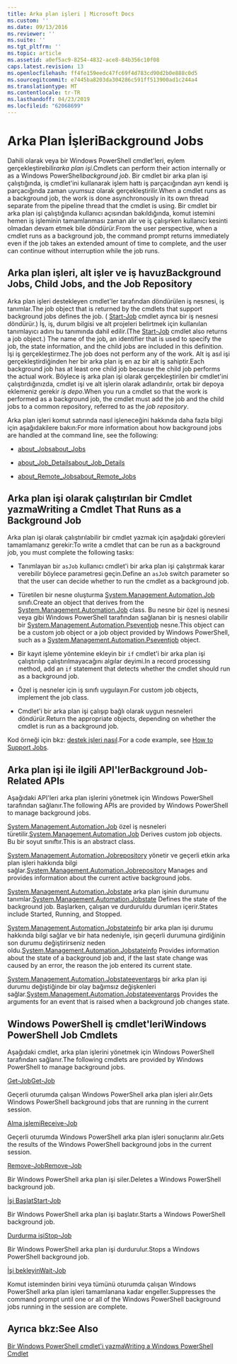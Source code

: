 ```yaml
---
title: Arka plan işleri | Microsoft Docs
ms.custom: ''
ms.date: 09/13/2016
ms.reviewer: ''
ms.suite: ''
ms.tgt_pltfrm: ''
ms.topic: article
ms.assetid: a0ef5ac9-8254-4832-ace8-84b356c10f08
caps.latest.revision: 13
ms.openlocfilehash: ff4fe159eedc47fc69f4d783cd90d2b0e888c0d5
ms.sourcegitcommit: e7445ba8203da304286c591ff513900ad1c244a4
ms.translationtype: MT
ms.contentlocale: tr-TR
ms.lasthandoff: 04/23/2019
ms.locfileid: "62068699"
---
```

# <a name="background-jobs"></a><span data-ttu-id="0b4aa-102">Arka Plan İşleri</span><span class="sxs-lookup"><span data-stu-id="0b4aa-102">Background Jobs</span></span>

<span data-ttu-id="0b4aa-103">Dahili olarak veya bir Windows PowerShell cmdlet'leri, eylem gerçekleştirebilir*arka plan işi*.</span><span class="sxs-lookup"><span data-stu-id="0b4aa-103">Cmdlets can perform their action internally or as a Windows PowerShell*background job*.</span></span> <span data-ttu-id="0b4aa-104">Bir cmdlet bir arka plan işi çalıştığında, iş cmdlet'ini kullanarak işlem hattı iş parçacığından ayrı kendi iş parçacığında zaman uyumsuz olarak gerçekleştirilir.</span><span class="sxs-lookup"><span data-stu-id="0b4aa-104">When a cmdlet runs as a background job, the work is done asynchronously in its own thread separate from the pipeline thread that the cmdlet is using.</span></span> <span data-ttu-id="0b4aa-105">Bir cmdlet bir arka plan işi çalıştığında kullanıcı açısından bakıldığında, komut istemini hemen iş işleminin tamamlanması zaman alır ve iş çalışırken kullanıcı kesinti olmadan devam etmek bile döndürür.</span><span class="sxs-lookup"><span data-stu-id="0b4aa-105">From the user perspective, when a cmdlet runs as a background job, the command prompt returns immediately even if the job takes an extended amount of time to complete, and the user can continue without interruption while the job runs.</span></span>

## <a name="background-jobs-child-jobs-and-the-job-repository"></a><span data-ttu-id="0b4aa-106">Arka plan işleri, alt işler ve iş havuz</span><span class="sxs-lookup"><span data-stu-id="0b4aa-106">Background Jobs, Child Jobs, and the Job Repository</span></span>

<span data-ttu-id="0b4aa-107">Arka plan işleri destekleyen cmdlet'ler tarafından döndürülen iş nesnesi, iş tanımlar.</span><span class="sxs-lookup"><span data-stu-id="0b4aa-107">The job object that is returned by the cmdlets that support background jobs defines the job.</span></span> <span data-ttu-id="0b4aa-108">( [Start-Job](/powershell/module/Microsoft.PowerShell.Core/Start-Job) cmdlet ayrıca bir iş nesnesi döndürür.) İş, iş, durum bilgisi ve alt projeleri belirtmek için kullanılan tanımlayıcı adını bu tanımında dahil edilir.</span><span class="sxs-lookup"><span data-stu-id="0b4aa-108">(The [Start-Job](/powershell/module/Microsoft.PowerShell.Core/Start-Job) cmdlet also returns a job object.) The name of the job, an identifier that is used to specify the job, the state information, and the child jobs are included in this definition.</span></span> <span data-ttu-id="0b4aa-109">İşi iş gerçekleştirmez.</span><span class="sxs-lookup"><span data-stu-id="0b4aa-109">The job does not perform any of the work.</span></span> <span data-ttu-id="0b4aa-110">Alt iş asıl işi gerçekleştirdiğinden her bir arka plan iş en az bir alt iş sahiptir.</span><span class="sxs-lookup"><span data-stu-id="0b4aa-110">Each background job has at least one child job because the child job performs the actual work.</span></span> <span data-ttu-id="0b4aa-111">Böylece iş arka plan işi olarak gerçekleştirilen bir cmdlet'ini çalıştırdığınızda, cmdlet işi ve alt işlerin olarak adlandırılır, ortak bir depoya eklemeniz gerekir *iş depo*.</span><span class="sxs-lookup"><span data-stu-id="0b4aa-111">When you run a cmdlet so that the work is performed as a background job, the cmdlet must add the job and the child jobs to a common repository, referred to as the *job repository*.</span></span>

<span data-ttu-id="0b4aa-112">Arka plan işleri komut satırında nasıl işleneceğini hakkında daha fazla bilgi için aşağıdakilere bakın:</span><span class="sxs-lookup"><span data-stu-id="0b4aa-112">For more information about how background jobs are handled at the command line, see the following:</span></span>

- [<span data-ttu-id="0b4aa-113">about_Jobs</span><span class="sxs-lookup"><span data-stu-id="0b4aa-113">about_Jobs</span></span>](/powershell/module/microsoft.powershell.core/about/about_jobs)

- [<span data-ttu-id="0b4aa-114">about_Job_Details</span><span class="sxs-lookup"><span data-stu-id="0b4aa-114">about_Job_Details</span></span>](/powershell/module/microsoft.powershell.core/about/about_job_details)

- [<span data-ttu-id="0b4aa-115">about_Remote_Jobs</span><span class="sxs-lookup"><span data-stu-id="0b4aa-115">about_Remote_Jobs</span></span>](/powershell/module/microsoft.powershell.core/about/about_remote_jobs)

## <a name="writing-a-cmdlet-that-runs-as-a-background-job"></a><span data-ttu-id="0b4aa-116">Arka plan işi olarak çalıştırılan bir Cmdlet yazma</span><span class="sxs-lookup"><span data-stu-id="0b4aa-116">Writing a Cmdlet That Runs as a Background Job</span></span>

<span data-ttu-id="0b4aa-117">Arka plan işi olarak çalıştırılabilir bir cmdlet yazmak için aşağıdaki görevleri tamamlamanız gerekir:</span><span class="sxs-lookup"><span data-stu-id="0b4aa-117">To write a cmdlet that can be run as a background job, you must complete the following tasks:</span></span>

- <span data-ttu-id="0b4aa-118">Tanımlayan bir `asJob` kullanıcı cmdlet'i bir arka plan işi çalıştırmak karar verebilir böylece parametresi geçin.</span><span class="sxs-lookup"><span data-stu-id="0b4aa-118">Define an `asJob` switch parameter so that the user can decide whether to run the cmdlet as a background job.</span></span>

- <span data-ttu-id="0b4aa-119">Türetilen bir nesne oluşturma [System.Management.Automation.Job](/dotnet/api/System.Management.Automation.Job) sınıfı.</span><span class="sxs-lookup"><span data-stu-id="0b4aa-119">Create an object that derives from the [System.Management.Automation.Job](/dotnet/api/System.Management.Automation.Job) class.</span></span> <span data-ttu-id="0b4aa-120">Bu nesne bir özel iş nesnesi veya gibi Windows PowerShell tarafından sağlanan bir iş nesnesi olabilir bir [System.Management.Automation.Pseventjob](/dotnet/api/System.Management.Automation.PSEventJob) nesne.</span><span class="sxs-lookup"><span data-stu-id="0b4aa-120">This object can be a custom job object or a job object provided by Windows PowerShell, such as a [System.Management.Automation.Pseventjob](/dotnet/api/System.Management.Automation.PSEventJob) object.</span></span>

- <span data-ttu-id="0b4aa-121">Bir kayıt işleme yöntemine ekleyin bir `if` cmdlet'i bir arka plan işi çalıştırılıp çalıştırılmayacağını algılar deyimi.</span><span class="sxs-lookup"><span data-stu-id="0b4aa-121">In a record processing method, add an `if` statement that detects whether the cmdlet should run as a background job.</span></span>

- <span data-ttu-id="0b4aa-122">Özel iş nesneler için iş sınıfı uygulayın.</span><span class="sxs-lookup"><span data-stu-id="0b4aa-122">For custom job objects, implement the job class.</span></span>

- <span data-ttu-id="0b4aa-123">Cmdlet'i bir arka plan işi çalışıp bağlı olarak uygun nesneleri döndürür.</span><span class="sxs-lookup"><span data-stu-id="0b4aa-123">Return the appropriate objects, depending on whether the cmdlet is run as a background job.</span></span>

<span data-ttu-id="0b4aa-124">Kod örneği için bkz: [destek işleri nasıl](./how-to-support-jobs.md).</span><span class="sxs-lookup"><span data-stu-id="0b4aa-124">For a code example, see [How to Support Jobs](./how-to-support-jobs.md).</span></span>

## <a name="background-job-related-apis"></a><span data-ttu-id="0b4aa-125">Arka plan işi ile ilgili API'ler</span><span class="sxs-lookup"><span data-stu-id="0b4aa-125">Background Job-Related APIs</span></span>

<span data-ttu-id="0b4aa-126">Aşağıdaki API'leri arka plan işlerini yönetmek için Windows PowerShell tarafından sağlanır.</span><span class="sxs-lookup"><span data-stu-id="0b4aa-126">The following APIs are provided by Windows PowerShell to manage background jobs.</span></span>

<span data-ttu-id="0b4aa-127">[System.Management.Automation.Job](/dotnet/api/System.Management.Automation.Job) özel iş nesneleri türetilir.</span><span class="sxs-lookup"><span data-stu-id="0b4aa-127">[System.Management.Automation.Job](/dotnet/api/System.Management.Automation.Job) Derives custom job objects.</span></span> <span data-ttu-id="0b4aa-128">Bu bir soyut sınıftır.</span><span class="sxs-lookup"><span data-stu-id="0b4aa-128">This is an abstract class.</span></span>

<span data-ttu-id="0b4aa-129">[System.Management.Automation.Jobrepository](/dotnet/api/System.Management.Automation.JobRepository) yönetir ve geçerli etkin arka plan işleri hakkında bilgi sağlar.</span><span class="sxs-lookup"><span data-stu-id="0b4aa-129">[System.Management.Automation.Jobrepository](/dotnet/api/System.Management.Automation.JobRepository) Manages and provides information about the current active background jobs.</span></span>

<span data-ttu-id="0b4aa-130">[System.Management.Automation.Jobstate](/dotnet/api/System.Management.Automation.JobState) arka plan işinin durumunu tanımlar.</span><span class="sxs-lookup"><span data-stu-id="0b4aa-130">[System.Management.Automation.Jobstate](/dotnet/api/System.Management.Automation.JobState) Defines the state of the background job.</span></span> <span data-ttu-id="0b4aa-131">Başlarken, çalışan ve durduruldu durumları içerir.</span><span class="sxs-lookup"><span data-stu-id="0b4aa-131">States include Started, Running, and Stopped.</span></span>

<span data-ttu-id="0b4aa-132">[System.Management.Automation.Jobstateinfo](/dotnet/api/System.Management.Automation.JobStateInfo) bir arka plan işi durumu hakkında bilgi sağlar ve bir hata nedeniyle, işin geçerli durumuna girdiğinin son durumu değiştirirseniz neden oldu.</span><span class="sxs-lookup"><span data-stu-id="0b4aa-132">[System.Management.Automation.Jobstateinfo](/dotnet/api/System.Management.Automation.JobStateInfo) Provides information about the state of a background job and, if the last state change was caused by an error, the reason the job entered its current state.</span></span>

<span data-ttu-id="0b4aa-133">[System.Management.Automation.Jobstateeventargs](/dotnet/api/System.Management.Automation.JobStateEventArgs) bir arka plan işi durumu değiştiğinde bir olay bağımsız değişkenleri sağlar.</span><span class="sxs-lookup"><span data-stu-id="0b4aa-133">[System.Management.Automation.Jobstateeventargs](/dotnet/api/System.Management.Automation.JobStateEventArgs) Provides the arguments for an event that is raised when a background job changes state.</span></span>

## <a name="windows-powershell-job-cmdlets"></a><span data-ttu-id="0b4aa-134">Windows PowerShell iş cmdlet'leri</span><span class="sxs-lookup"><span data-stu-id="0b4aa-134">Windows PowerShell Job Cmdlets</span></span>

<span data-ttu-id="0b4aa-135">Aşağıdaki cmdlet, arka plan işlerini yönetmek için Windows PowerShell tarafından sağlanır.</span><span class="sxs-lookup"><span data-stu-id="0b4aa-135">The following cmdlets are provided by Windows PowerShell to manage background jobs.</span></span>

[<span data-ttu-id="0b4aa-136">Get-Job</span><span class="sxs-lookup"><span data-stu-id="0b4aa-136">Get-Job</span></span>](/powershell/module/Microsoft.PowerShell.Core/Get-Job)

<span data-ttu-id="0b4aa-137">Geçerli oturumda çalışan Windows PowerShell arka plan işleri alır.</span><span class="sxs-lookup"><span data-stu-id="0b4aa-137">Gets Windows PowerShell background jobs that are running in the current session.</span></span>

[<span data-ttu-id="0b4aa-138">Alma işlemi</span><span class="sxs-lookup"><span data-stu-id="0b4aa-138">Receive-Job</span></span>](/powershell/module/Microsoft.PowerShell.Core/Receive-Job)

<span data-ttu-id="0b4aa-139">Geçerli oturumda Windows PowerShell arka plan işleri sonuçlarını alır.</span><span class="sxs-lookup"><span data-stu-id="0b4aa-139">Gets the results of the Windows PowerShell background jobs in the current session.</span></span>

[<span data-ttu-id="0b4aa-140">Remove-Job</span><span class="sxs-lookup"><span data-stu-id="0b4aa-140">Remove-Job</span></span>](/powershell/module/Microsoft.PowerShell.Core/Remove-Job)

<span data-ttu-id="0b4aa-141">Bir Windows PowerShell arka plan işi siler.</span><span class="sxs-lookup"><span data-stu-id="0b4aa-141">Deletes a Windows PowerShell background job.</span></span>

[<span data-ttu-id="0b4aa-142">İşi Başlat</span><span class="sxs-lookup"><span data-stu-id="0b4aa-142">Start-Job</span></span>](/powershell/module/Microsoft.PowerShell.Core/Start-Job)

<span data-ttu-id="0b4aa-143">Bir Windows PowerShell arka plan işi başlatır.</span><span class="sxs-lookup"><span data-stu-id="0b4aa-143">Starts a Windows PowerShell background job.</span></span>

[<span data-ttu-id="0b4aa-144">Durdurma işi</span><span class="sxs-lookup"><span data-stu-id="0b4aa-144">Stop-Job</span></span>](/powershell/module/Microsoft.PowerShell.Core/Stop-Job)

<span data-ttu-id="0b4aa-145">Bir Windows PowerShell arka plan işi durdurulur.</span><span class="sxs-lookup"><span data-stu-id="0b4aa-145">Stops a Windows PowerShell background job.</span></span>

[<span data-ttu-id="0b4aa-146">İşi bekleyin</span><span class="sxs-lookup"><span data-stu-id="0b4aa-146">Wait-Job</span></span>](/powershell/module/Microsoft.PowerShell.Core/Wait-Job)

<span data-ttu-id="0b4aa-147">Komut isteminden birini veya tümünü oturumda çalışan Windows PowerShell arka plan işleri tamamlanana kadar engeller.</span><span class="sxs-lookup"><span data-stu-id="0b4aa-147">Suppresses the command prompt until one or all of the Windows PowerShell background jobs running in the session are complete.</span></span>

## <a name="see-also"></a><span data-ttu-id="0b4aa-148">Ayrıca bkz:</span><span class="sxs-lookup"><span data-stu-id="0b4aa-148">See Also</span></span>

[<span data-ttu-id="0b4aa-149">Bir Windows PowerShell cmdlet'i yazma</span><span class="sxs-lookup"><span data-stu-id="0b4aa-149">Writing a Windows PowerShell Cmdlet</span></span>](./writing-a-windows-powershell-cmdlet.md)
